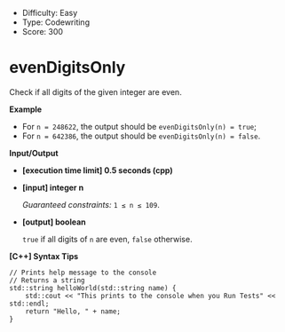 - Difficulty: Easy
- Type: Codewriting
- Score: 300

# evenDigitsOnly

Check if all digits of the given integer are even.

**Example**

- For `n = 248622`, the output should be
  `evenDigitsOnly(n) = true`;
- For `n = 642386`, the output should be
  `evenDigitsOnly(n) = false`.

**Input/Output**

- **[execution time limit] 0.5 seconds (cpp)**

- **[input] integer n**

  *Guaranteed constraints:*
  `1 ≤ n ≤ 109`.

- **[output] boolean**

  `true` if all digits of `n` are even, `false` otherwise.

**[C++] Syntax Tips**

```
// Prints help message to the console
// Returns a string
std::string helloWorld(std::string name) {
    std::cout << "This prints to the console when you Run Tests" << std::endl;
    return "Hello, " + name;
}
```

